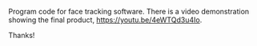 Program code for face tracking software. There is a video demonstration showing the final product, https://youtu.be/4eWTQd3u4Io.

Thanks!
